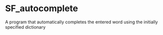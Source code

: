 # SF_autocomplete
А program that automatically completes the entered word using the initially specified dictionary
